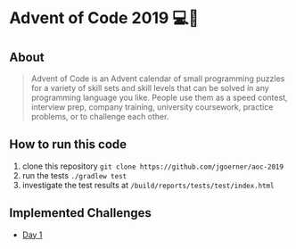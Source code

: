 # Advent of Code 2019 💻🎄

## About
> Advent of Code is an Advent calendar of small programming puzzles for a variety of skill sets and skill levels that can be solved in any programming language you like. People use them as a speed contest, interview prep, company training, university coursework, practice problems, or to challenge each other.

## How to run this code
1. clone this repository `git clone https://github.com/jgoerner/aoc-2019`
2. run the tests `./gradlew test`
3. investigate the test results at `/build/reports/tests/test/index.html`

## Implemented Challenges
- [Day 1](./src/main/kotlin/aoc/Day01.kt)